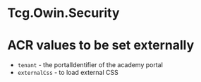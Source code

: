 # Tcg.Owin.Security

# ACR values to be set externally
* `tenant` - the portalIdentifier of the academy portal
* `externalCss` - to load external CSS